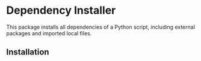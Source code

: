 # Dependency Installer

This package installs all dependencies of a Python script, including external packages and imported local files.

## Installation

